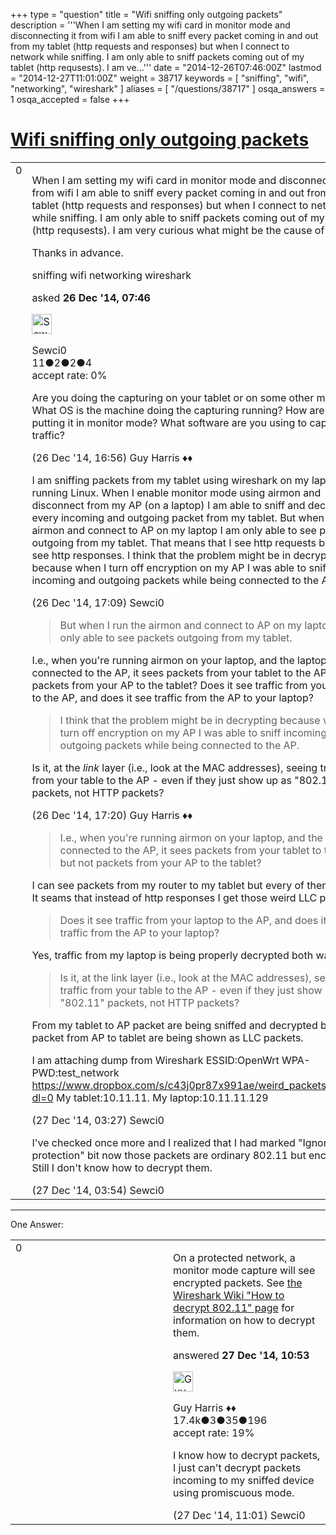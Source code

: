 +++
type = "question"
title = "Wifi sniffing only outgoing packets"
description = '''When I am setting my wifi card in monitor mode and disconnecting it from wifi I am able to sniff every packet coming in and out from my tablet (http requests and responses) but when I connect to network while sniffing. I am only able to sniff packets coming out of my tablet (http requsests). I am ve...'''
date = "2014-12-26T07:46:00Z"
lastmod = "2014-12-27T11:01:00Z"
weight = 38717
keywords = [ "sniffing", "wifi", "networking", "wireshark" ]
aliases = [ "/questions/38717" ]
osqa_answers = 1
osqa_accepted = false
+++

<div class="headNormal">

# [Wifi sniffing only outgoing packets](/questions/38717/wifi-sniffing-only-outgoing-packets)

</div>

<div id="main-body">

<div id="askform">

<table id="question-table" style="width:100%;"><colgroup><col style="width: 50%" /><col style="width: 50%" /></colgroup><tbody><tr class="odd"><td style="width: 30px; vertical-align: top"><div class="vote-buttons"><span id="post-38717-upvote" class="ajax-command post-vote up" rel="nofollow" title="I like this post (click again to cancel)"> </span><div id="post-38717-score" class="post-score" title="current number of votes">0</div><span id="post-38717-downvote" class="ajax-command post-vote down" rel="nofollow" title="I dont like this post (click again to cancel)"> </span> <span id="favorite-mark" class="ajax-command favorite-mark" rel="nofollow" title="mark/unmark this question as favorite (click again to cancel)"> </span><div id="favorite-count" class="favorite-count"></div></div></td><td><div id="item-right"><div class="question-body"><p>When I am setting my wifi card in monitor mode and disconnecting it from wifi I am able to sniff every packet coming in and out from my tablet (http requests and responses) but when I connect to network while sniffing. I am only able to sniff packets coming out of my tablet (http requsests). I am very curious what might be the cause of this.</p><p>Thanks in advance.</p></div><div id="question-tags" class="tags-container tags"><span class="post-tag tag-link-sniffing" rel="tag" title="see questions tagged &#39;sniffing&#39;">sniffing</span> <span class="post-tag tag-link-wifi" rel="tag" title="see questions tagged &#39;wifi&#39;">wifi</span> <span class="post-tag tag-link-networking" rel="tag" title="see questions tagged &#39;networking&#39;">networking</span> <span class="post-tag tag-link-wireshark" rel="tag" title="see questions tagged &#39;wireshark&#39;">wireshark</span></div><div id="question-controls" class="post-controls"></div><div class="post-update-info-container"><div class="post-update-info post-update-info-user"><p>asked <strong>26 Dec '14, 07:46</strong></p><img src="https://secure.gravatar.com/avatar/eed1969cb8eb9f95031e0cdb697ff66e?s=32&amp;d=identicon&amp;r=g" class="gravatar" width="32" height="32" alt="Sewci0&#39;s gravatar image" /><p><span>Sewci0</span><br />
<span class="score" title="11 reputation points">11</span><span title="2 badges"><span class="badge1">●</span><span class="badgecount">2</span></span><span title="2 badges"><span class="silver">●</span><span class="badgecount">2</span></span><span title="4 badges"><span class="bronze">●</span><span class="badgecount">4</span></span><br />
<span class="accept_rate" title="Rate of the user&#39;s accepted answers">accept rate:</span> <span title="Sewci0 has no accepted answers">0%</span></p></div></div><div id="comments-container-38717" class="comments-container"><span id="38719"></span><div id="comment-38719" class="comment"><div id="post-38719-score" class="comment-score"></div><div class="comment-text"><p>Are you doing the capturing on your tablet or on some other machine? What OS is the machine doing the capturing running? How are you putting it in monitor mode? What software are you using to capture the traffic?</p></div><div id="comment-38719-info" class="comment-info"><span class="comment-age">(26 Dec '14, 16:56)</span> <span class="comment-user userinfo">Guy Harris ♦♦</span></div></div><span id="38721"></span><div id="comment-38721" class="comment"><div id="post-38721-score" class="comment-score"></div><div class="comment-text"><p>I am sniffing packets from my tablet using wireshark on my laptop running Linux. When I enable monitor mode using airmon and disconnect from my AP (on a laptop) I am able to sniff and decrypt every incoming and outgoing packet from my tablet. But when I run the airmon and connect to AP on my laptop I am only able to see packets outgoing from my tablet. That means that I see http requests but I can't see http responses. I think that the problem might be in decrypting because when I turn off encryption on my AP I was able to sniff incoming and outgoing packets while being connected to the AP.</p></div><div id="comment-38721-info" class="comment-info"><span class="comment-age">(26 Dec '14, 17:09)</span> <span class="comment-user userinfo">Sewci0</span></div></div><span id="38722"></span><div id="comment-38722" class="comment"><div id="post-38722-score" class="comment-score"></div><div class="comment-text"><blockquote><p>But when I run the airmon and connect to AP on my laptop I am only able to see packets outgoing from my tablet.</p></blockquote><p>I.e., when you're running airmon on your laptop, and the laptop is connected to the AP, it sees packets from your tablet to the AP but not packets from your AP to the tablet? Does it see traffic from your laptop to the AP, and does it see traffic from the AP to your laptop?</p><blockquote><p>I think that the problem might be in decrypting because when I turn off encryption on my AP I was able to sniff incoming and outgoing packets while being connected to the AP.</p></blockquote><p>Is it, at the <em>link</em> layer (i.e., look at the MAC addresses), seeing traffic from your table to the AP - even if they just show up as "802.11" packets, not HTTP packets?</p></div><div id="comment-38722-info" class="comment-info"><span class="comment-age">(26 Dec '14, 17:20)</span> <span class="comment-user userinfo">Guy Harris ♦♦</span></div></div><span id="38729"></span><div id="comment-38729" class="comment"><div id="post-38729-score" class="comment-score"></div><div class="comment-text"><blockquote><p>I.e., when you're running airmon on your laptop, and the laptop is connected to the AP, it sees packets from your tablet to the AP but not packets from your AP to the tablet?</p></blockquote><p>I can see packets from my router to my tablet but every of them is LLC. It seams that instead of http responses I get those weird LLC packets.</p><blockquote><p>Does it see traffic from your laptop to the AP, and does it see traffic from the AP to your laptop?</p></blockquote><p>Yes, traffic from my laptop is being properly decrypted both ways.</p><blockquote><p>Is it, at the link layer (i.e., look at the MAC addresses), seeing traffic from your table to the AP - even if they just show up as "802.11" packets, not HTTP packets?</p></blockquote><p>From my tablet to AP packet are being sniffed and decrypted but packet from AP to tablet are being shown as LLC packets.</p><p>I am attaching dump from Wireshark ESSID:OpenWrt WPA-PWD:test_network <a href="https://www.dropbox.com/s/c43j0pr87x991ae/weird_packets.pcapng?dl=0">https://www.dropbox.com/s/c43j0pr87x991ae/weird_packets.pcapng?dl=0</a> My tablet:10.11.11. My laptop:10.11.11.129</p></div><div id="comment-38729-info" class="comment-info"><span class="comment-age">(27 Dec '14, 03:27)</span> <span class="comment-user userinfo">Sewci0</span></div></div><span id="38730"></span><div id="comment-38730" class="comment"><div id="post-38730-score" class="comment-score"></div><div class="comment-text"><p>I've checked once more and I realized that I had marked "Ignore the VI protection" bit now those packets are ordinary 802.11 but encrypted. Still I don't know how to decrypt them.</p></div><div id="comment-38730-info" class="comment-info"><span class="comment-age">(27 Dec '14, 03:54)</span> <span class="comment-user userinfo">Sewci0</span></div></div></div><div id="comment-tools-38717" class="comment-tools"></div><div class="clear"></div><div id="comment-38717-form-container" class="comment-form-container"></div><div class="clear"></div></div></td></tr></tbody></table>

------------------------------------------------------------------------

<div class="tabBar">

<span id="sort-top"></span>

<div class="headQuestions">

One Answer:

</div>

</div>

<span id="38742"></span>

<div id="answer-container-38742" class="answer">

<table style="width:100%;"><colgroup><col style="width: 50%" /><col style="width: 50%" /></colgroup><tbody><tr class="odd"><td style="width: 30px; vertical-align: top"><div class="vote-buttons"><span id="post-38742-upvote" class="ajax-command post-vote up" rel="nofollow" title="I like this post (click again to cancel)"> </span><div id="post-38742-score" class="post-score" title="current number of votes">0</div><span id="post-38742-downvote" class="ajax-command post-vote down" rel="nofollow" title="I dont like this post (click again to cancel)"> </span></div></td><td><div class="item-right"><div class="answer-body"><p>On a protected network, a monitor mode capture will see encrypted packets. See <a href="http://wiki.wireshark.org/HowToDecrypt802.11">the Wireshark Wiki "How to decrypt 802.11" page</a> for information on how to decrypt them.</p></div><div class="answer-controls post-controls"></div><div class="post-update-info-container"><div class="post-update-info post-update-info-user"><p>answered <strong>27 Dec '14, 10:53</strong></p><img src="https://secure.gravatar.com/avatar/f93de7000747ab5efb5acd3034b2ebd7?s=32&amp;d=identicon&amp;r=g" class="gravatar" width="32" height="32" alt="Guy%20Harris&#39;s gravatar image" /><p><span>Guy Harris ♦♦</span><br />
<span class="score" title="17443 reputation points"><span>17.4k</span></span><span title="3 badges"><span class="badge1">●</span><span class="badgecount">3</span></span><span title="35 badges"><span class="silver">●</span><span class="badgecount">35</span></span><span title="196 badges"><span class="bronze">●</span><span class="badgecount">196</span></span><br />
<span class="accept_rate" title="Rate of the user&#39;s accepted answers">accept rate:</span> <span title="Guy Harris has 216 accepted answers">19%</span></p></div></div><div id="comments-container-38742" class="comments-container"><span id="38743"></span><div id="comment-38743" class="comment"><div id="post-38743-score" class="comment-score"></div><div class="comment-text"><p>I know how to decrypt packets, I just can't decrypt packets incoming to my sniffed device using promiscuous mode.</p></div><div id="comment-38743-info" class="comment-info"><span class="comment-age">(27 Dec '14, 11:01)</span> <span class="comment-user userinfo">Sewci0</span></div></div></div><div id="comment-tools-38742" class="comment-tools"></div><div class="clear"></div><div id="comment-38742-form-container" class="comment-form-container"></div><div class="clear"></div></div></td></tr></tbody></table>

</div>

<div class="paginator-container-left">

</div>

</div>

</div>

